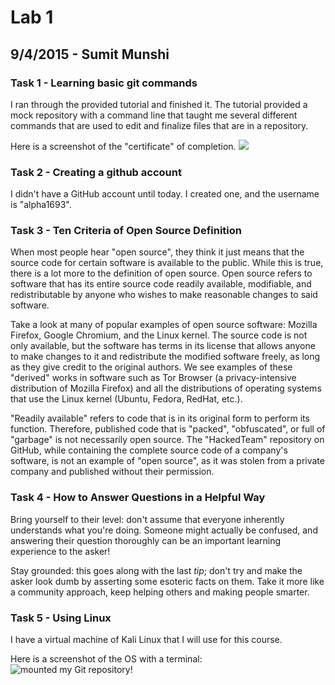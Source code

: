 # Lab 1
## 9/4/2015 - Sumit Munshi

### Task 1 - Learning basic git commands
I ran through the provided tutorial and finished it.  The tutorial provided a mock repository with a command line that taught me several different commands that are used to edit and finalize files that are in a repository.

Here is a screenshot of the "certificate" of completion.
![](https://cloud.githubusercontent.com/assets/14128808/9688971/9ba22df0-5300-11e5-8d06-1c97bb3c5539.png)

### Task 2 - Creating a github account
I didn't have a GitHub account until today.  I created one, and the username is "alpha1693".

### Task 3 - Ten Criteria of Open Source Definition
When most people hear "open source", they think it just means that the source code for certain software is available to the public.  While this is true, there is a lot more to the definition of open source.  Open source refers to software that has its entire source code readily available, modifiable, and redistributable by anyone who wishes to make reasonable changes to said software. 

Take a look at many of popular examples of open source software: Mozilla Firefox, Google Chromium, and the Linux kernel.  The source code is not only available, but the software has terms in its license that allows anyone to make changes to it and redistribute the modified software freely, as long as they give credit to the original authors.  We see examples of these "derived" works in software such as Tor Browser (a privacy-intensive distribution of Mozilla Firefox) and all the distributions of operating systems that use the Linux kernel (Ubuntu, Fedora, RedHat, etc.).

"Readily available" refers to code that is in its original form to perform its function.  Therefore, published code that is "packed", "obfuscated", or full of "garbage" is not necessarily open source.
The "HackedTeam" repository on GitHub, while containing the complete source code of a company's software, is not an example of "open source", as it was stolen from a private company and published without their permission.

### Task 4 - How to Answer Questions in a Helpful Way
Bring yourself to their level: don't assume that everyone inherently understands what you're doing.  Someone might actually be confused, and answering their question thoroughly can be an important learning experience to the asker!

Stay grounded: this goes along with the last *tip*; don't try and make the asker look dumb by asserting some esoteric facts on them.  Take it more like a community approach, keep helping others and making people smarter.

### Task 5 - Using Linux
I have a virtual machine of Kali Linux that I will use for this course.

Here is a screenshot of the OS with a terminal:
![mounted my Git repository!](https://cloud.githubusercontent.com/assets/14128808/9690059/2485569a-5308-11e5-9d96-eead2d71bf65.png)



